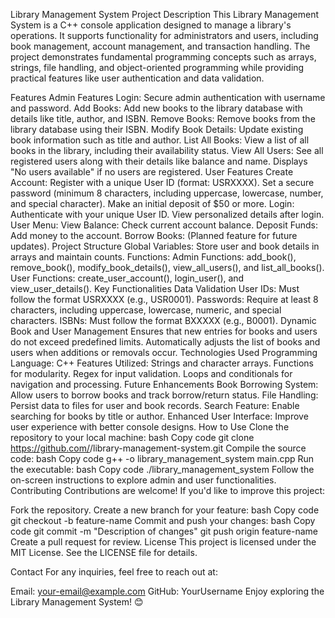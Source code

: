 Library Management System
Project Description
This Library Management System is a C++ console application designed to manage a library's operations. It supports functionality for administrators and users, including book management, account management, and transaction handling. The project demonstrates fundamental programming concepts such as arrays, strings, file handling, and object-oriented programming while providing practical features like user authentication and data validation.

Features
Admin Features
Login: Secure admin authentication with username and password.
Add Books: Add new books to the library database with details like title, author, and ISBN.
Remove Books: Remove books from the library database using their ISBN.
Modify Book Details: Update existing book information such as title and author.
List All Books: View a list of all books in the library, including their availability status.
View All Users: See all registered users along with their details like balance and name.
Displays "No users available" if no users are registered.
User Features
Create Account:
Register with a unique User ID (format: USRXXXX).
Set a secure password (minimum 8 characters, including uppercase, lowercase, number, and special character).
Make an initial deposit of $50 or more.
Login:
Authenticate with your unique User ID.
View personalized details after login.
User Menu:
View Balance: Check current account balance.
Deposit Funds: Add money to the account.
Borrow Books: (Planned feature for future updates).
Project Structure
Global Variables:
Store user and book details in arrays and maintain counts.
Functions:
Admin Functions:
add_book(), remove_book(), modify_book_details(), view_all_users(), and list_all_books().
User Functions:
create_user_account(), login_user(), and view_user_details().
Key Functionalities
Data Validation
User IDs: Must follow the format USRXXXX (e.g., USR0001).
Passwords: Require at least 8 characters, including uppercase, lowercase, numeric, and special characters.
ISBNs: Must follow the format BXXXXX (e.g., B0001).
Dynamic Book and User Management
Ensures that new entries for books and users do not exceed predefined limits.
Automatically adjusts the list of books and users when additions or removals occur.
Technologies Used
Programming Language: C++
Features Utilized:
Strings and character arrays.
Functions for modularity.
Regex for input validation.
Loops and conditionals for navigation and processing.
Future Enhancements
Book Borrowing System: Allow users to borrow books and track borrow/return status.
File Handling: Persist data to files for user and book records.
Search Feature: Enable searching for books by title or author.
Enhanced User Interface: Improve user experience with better console designs.
How to Use
Clone the repository to your local machine:
bash
Copy code
git clone https://github.com/<your-username>/library-management-system.git
Compile the source code:
bash
Copy code
g++ -o library_management_system main.cpp
Run the executable:
bash
Copy code
./library_management_system
Follow the on-screen instructions to explore admin and user functionalities.
Contributing
Contributions are welcome! If you'd like to improve this project:

Fork the repository.
Create a new branch for your feature:
bash
Copy code
git checkout -b feature-name
Commit and push your changes:
bash
Copy code
git commit -m "Description of changes"
git push origin feature-name
Create a pull request for review.
License
This project is licensed under the MIT License. See the LICENSE file for details.

Contact
For any inquiries, feel free to reach out at:

Email: your-email@example.com
GitHub: YourUsername
Enjoy exploring the Library Management System! 😊
